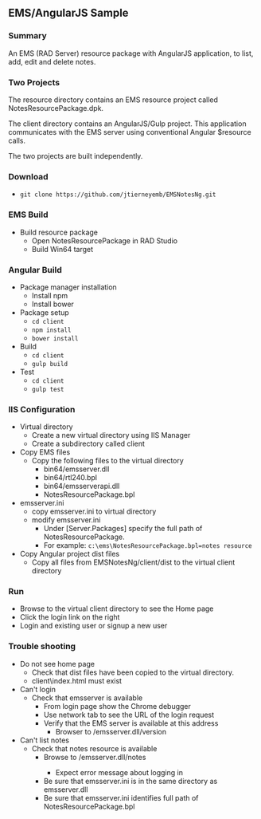 ## EMS/AngularJS Sample

### Summary

An EMS (RAD Server) resource package with AngularJS application, to list, add, edit and delete notes.

### Two Projects

The resource directory contains an EMS resource project called NotesResourcePackage.dpk.

The client directory contains an AngularJS/Gulp project.  This application communicates with the EMS server
using conventional Angular $resource calls.

The two projects are built independently.    

### Download

* `git clone https://github.com/jtierneyemb/EMSNotesNg.git`

### EMS Build
* Build resource package
  * Open NotesResourcePackage in RAD Studio
  * Build Win64 target

### Angular Build
* Package manager installation
  * Install npm
  * Install bower
* Package setup
    * `cd client`
    * `npm install`
    * `bower install`
* Build 
    * `cd client`
    * `gulp build`
* Test
    * `cd client`
    * `gulp test`
    
### IIS Configuration
* Virtual directory
  * Create a new virtual directory using IIS Manager
  * Create a subdirectory called client
* Copy EMS files
  * Copy the following files to the virtual directory
    * bin64/emsserver.dll
    * bin64/rtl240.bpl
    * bin64/emsserverapi.dll
    * NotesResourcePackage.bpl
* emsserver.ini
   * copy emsserver.ini to virtual directory
   * modify emsserver.ini
     * Under [Server.Packages] specify the full path of NotesResourcePackage.
     * For example: `c:\ems\NotesResourcePackage.bpl=notes resource`
* Copy Angular project dist files
  * Copy all files from EMSNotesNg/client/dist to the virtual client directory
  
### Run
* Browse to the virtual client directory to see the Home page
* Click the login link on the right
* Login and existing user or signup a new user

### Trouble shooting
* Do not see home page
  * Check that dist files have been copied to the virtual directory.
  * client\index.html must exist
* Can't login
  * Check that emsserver is available
    * From login page show the Chrome debugger
    * Use network tab to see the URL of the login request
    * Verify that the EMS server is available at this address
      * Browser to <virtualdir>/emsserver.dll/version
* Can't list notes
  * Check that notes resource is available
    * Browse to <virtualdir>/emsserver.dll/notes
      * Expect error message about logging in
    * Be sure that emsserver.ini is in the same directory as emsserver.dll
    * Be sure that emsserver.ini identifies full path of NotesResourcePackage.bpl
    
  

    



